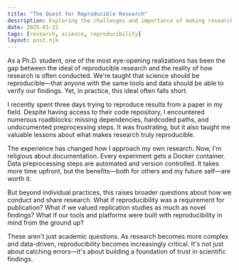 ```yaml
---
title: "The Quest for Reproducible Research"
description: Exploring the challenges and importance of making research reproducible, and how we can work towards a more open and verifiable scientific future.
date: 2025-01-22
tags: [research, science, reproducibility]
layout: post.njk
---
```


As a Ph.D. student, one of the most eye-opening realizations has been the gap
between the ideal of reproducible research and the reality of how research is
often conducted. We're taught that science should be reproducible—that anyone
with the same tools and data should be able to verify our findings. Yet, in
practice, this ideal often falls short.

I recently spent three days trying to reproduce results from a paper in my
field. Despite having access to their code repository, I encountered numerous
roadblocks: missing dependencies, hardcoded paths, and undocumented
preprocessing steps. It was frustrating, but it also taught me valuable lessons
about what makes research truly reproducible.

The experience has changed how I approach my own research. Now, I'm religious
about documentation. Every experiment gets a Docker container. Data
preprocessing steps are automated and version controlled. It takes more time
upfront, but the benefits—both for others and my future self—are worth it.

But beyond individual practices, this raises broader questions about how we
conduct and share research. What if reproducibility was a requirement for
publication? What if we valued replication studies as much as novel findings?
What if our tools and platforms were built with reproducibility in mind from
the ground up?

These aren't just academic questions. As research becomes more complex and
data-driven, reproducibility becomes increasingly critical. It's not just about
catching errors—it's about building a foundation of trust in scientific
findings. 